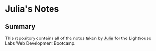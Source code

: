 # Julia's Notes
## Summary

This repository contains all of the notes taken by [Julia](https://github.com/jpaulz) for the Lighthouse Labs Web Development Bootcamp.